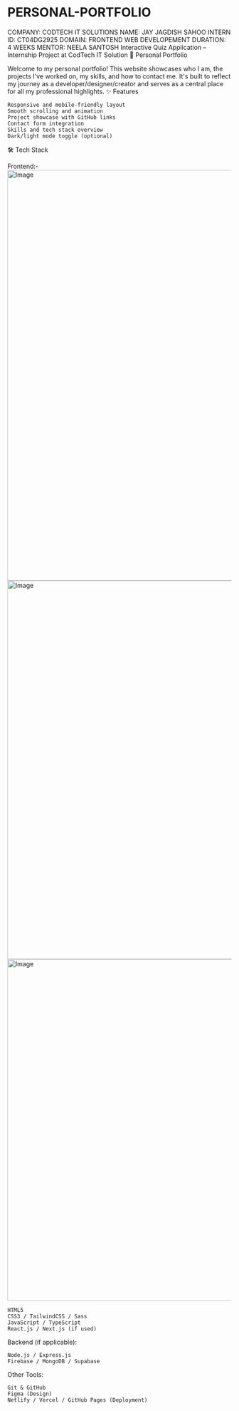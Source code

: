 # PERSONAL-PORTFOLIO
COMPANY: CODTECH IT SOLUTIONS
NAME: JAY JAGDISH SAHOO
INTERN ID: CT04DG2925
DOMAIN: FRONTEND WEB DEVELOPEMENT
DURATION: 4 WEEKS
MENTOR: NEELA SANTOSH
Interactive Quiz Application – Internship Project at CodTech IT Solution
💼 Personal Portfolio

Welcome to my personal portfolio! This website showcases who I am, the projects I’ve worked on, my skills, and how to contact me. It's built to reflect my journey as a developer/designer/creator and serves as a central place for all my professional highlights.
✨ Features

    Responsive and mobile-friendly layout
    Smooth scrolling and animation
    Project showcase with GitHub links
    Contact form integration
    Skills and tech stack overview
    Dark/light mode toggle (optional)

🛠️ Tech Stack

Frontend:-
<img width="1912" height="922" alt="Image" src="https://github.com/user-attachments/assets/db13cb53-f704-4ae1-a24f-53dc38d4b2ed" />
<img width="1905" height="850" alt="Image" src="https://github.com/user-attachments/assets/ae8d255f-0ab8-4433-9191-917db0278b2e" />
<img width="810" height="767" alt="Image" src="https://github.com/user-attachments/assets/4963d99f-78ff-4254-b395-54e708c6287f" />

    HTML5
    CSS3 / TailwindCSS / Sass
    JavaScript / TypeScript
    React.js / Next.js (if used)

Backend (if applicable):

    Node.js / Express.js
    Firebase / MongoDB / Supabase

Other Tools:

    Git & GitHub
    Figma (Design)
    Netlify / Vercel / GitHub Pages (Deployment)
